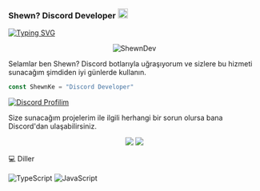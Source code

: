 ### Shewn? Discord Developer <img src="https://media.giphy.com/media/Q7LHmoFwVP6Yc1swZs/giphy.gif" height="20px"></h2>

<a href="https://git.io/typing-svg"><img src="https://readme-typing-svg.herokuapp.com?font=Fira+Code&pause=1000&color=F7D20C&center=yanl%C4%B1%C5%9F&vCenter=yanl%C4%B1%C5%9F&width=435&lines=%F0%9F%94%B1+Destek+%26+Yard%C4%B1m+%C4%B0%C3%A7in+shewnsex%3F%23" alt="Typing SVG" /></a>

<div align="center">
    <img src="https://komarev.com/ghpvc/?username=ShewnDev&label=Ziyaretçi%20Sayısı&color=yellow" alt="ShewnDev" />
</div>

Selamlar ben Shewn? Discord botlarıyla uğraşıyorum ve sizlere bu hizmeti sunacağım şimdiden iyi günlerde kullanın.

```js
const ShewnKe = "Discord Developer"
```
[![Discord Profilim](https://lanyard.cnrad.dev/api/693185687758962698)](https://discord.com/users/693185687758962698)

Size sunacağım projelerim ile ilgili herhangi bir sorun olursa bana Discord'dan ulaşabilirsiniz. 

<p align="center">
 <a href="https://discord.com/users/693185687758962698" target"blank_"><img src="https://img.shields.io/badge/Discord%20-7289DA.svg?&style=for-the-badge&logo=discord&logoColor=white"></a>
  <a href="https://github.com/ShewnDev" target"blank_"><img src="https://img.shields.io/badge/GitHub%20-191717.svg?&style=for-the-badge&logo=github&logoColor=white"></a>


💻 Diller

<img alt="TypeScript" align="center" src="https://img.shields.io/badge/-Typescript-1151d1?style=flat-square&logo=typescript&logoColor=white"/>
<img alt="JavaScript" align="center" src="https://img.shields.io/badge/-Javascript-edb200?style=flat-square&logo=javascript&logoColor=white"/>
